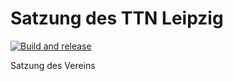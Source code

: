 # Satzung des TTN Leipzig

[![Build and release](https://github.com/ttnleipzig/ttnleipzig-satzung/actions/workflows/build.yml/badge.svg)](https://github.com/ttnleipzig/ttnleipzig-satzung/actions/workflows/build.yml)

Satzung des Vereins

